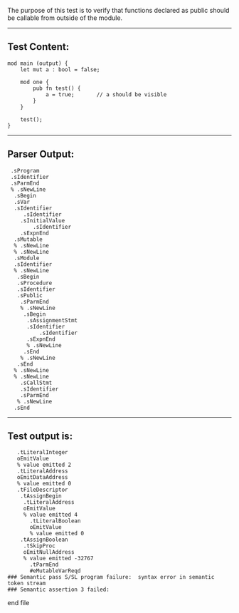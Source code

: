 The purpose of this test is to verify that functions declared as public should be callable from outside of the module.

-------------------------


Test Content: 
-------------------------
```
mod main (output) {
    let mut a : bool = false;

    mod one {
        pub fn test() {
            a = true;       // a should be visible
        }
    }

    test();
}
```
------------------------


Parser Output: 
-------------------------
```
 .sProgram
 .sIdentifier
 .sParmEnd
 % .sNewLine
  .sBegin
  .sVar
  .sIdentifier
     .sIdentifier
    .sInitialValue
        .sIdentifier
    .sExpnEnd
  .sMutable
  % .sNewLine
  % .sNewLine
  .sModule
  .sIdentifier
  % .sNewLine
   .sBegin
   .sProcedure
   .sIdentifier
   .sPublic
    .sParmEnd
    % .sNewLine
     .sBegin
      .sAssignmentStmt
      .sIdentifier
          .sIdentifier
      .sExpnEnd
      % .sNewLine
     .sEnd
    % .sNewLine
   .sEnd
  % .sNewLine
  % .sNewLine
    .sCallStmt
    .sIdentifier
    .sParmEnd
   % .sNewLine
  .sEnd

```
------------------------

Test output is: 
-------------------------
```
   .tLiteralInteger
   oEmitValue
   % value emitted 2
   .tLiteralAddress
   oEmitDataAddress
   % value emitted 0
   .tFileDescriptor
    .tAssignBegin
     .tLiteralAddress
     oEmitValue
     % value emitted 4
       .tLiteralBoolean
       oEmitValue
       % value emitted 0
    .tAssignBoolean
     .tSkipProc
     oEmitNullAddress
     % value emitted -32767
       .tParmEnd
       #eMutableVarReqd
### Semantic pass S/SL program failure:  syntax error in semantic token stream
### Semantic assertion 3 failed: 

```



end file

